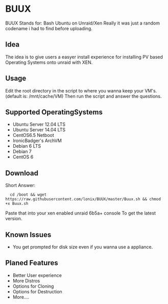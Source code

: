 BUUX
====
BUUX Stands for: Bash Ubuntu on Unraid/Xen
Really it was just a random codename i had to find before uploading.

Idea
----
The idea is to give users a easyer install experience for installing PV based Operating Systems onto unraid with XEN. 

Usage
----
Edit the root directory in the script to where you wanna keep your VM's.
(default is: /mnt/cache/VM)
Then run the script and answer the questions.


Supported OperatingSystems
----
- Ubuntu Server 12.04 LTS
- Ubuntu Server 14.04 LTS
- CentOS6.5 Netboot
- IronicBadger's ArchVM
- Debian 6 LTS
- Debian 7
- CentOS 6


Download
----
Short Answer:

```
  cd /boot && wget https://raw.githubusercontent.com/lonix/BUUX/master/Buux.sh && chmod +x Buux.sh
```
Paste that into your xen enabled unraid 6b5a+ console To get the latest version.

Known Issues
----
- You get prompted for disk size even if you wanna use a appliance.


Planed Features
----
- Better User experience 
- More Distros 
- Options for Cloning
- Options for Destruction
- More....

